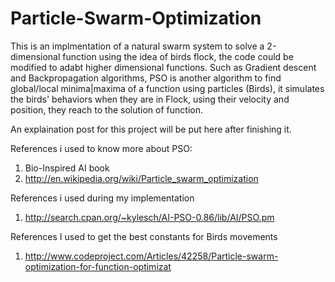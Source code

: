 Particle-Swarm-Optimization
===========================
This is an implmentation of a natural swarm system to solve a 2-dimensional function using the idea of birds flock, the code could be modified to adabt higher dimensional functions.
Such as Gradient descent and Backpropagation algorithms, PSO is another algorithm to find global/local minima|maxima of a function using particles (Birds), it simulates the birds' behaviors when they are in Flock, using their velocity and position, they reach to the solution of function.

An explaination post for this project will be put here after finishing it.

References i used to know more about PSO:
1) Bio-Inspired AI book
2) http://en.wikipedia.org/wiki/Particle_swarm_optimization

References i used during my implementation
1) http://search.cpan.org/~kylesch/AI-PSO-0.86/lib/AI/PSO.pm

References I used to get the best constants for Birds movements
1) http://www.codeproject.com/Articles/42258/Particle-swarm-optimization-for-function-optimizat
